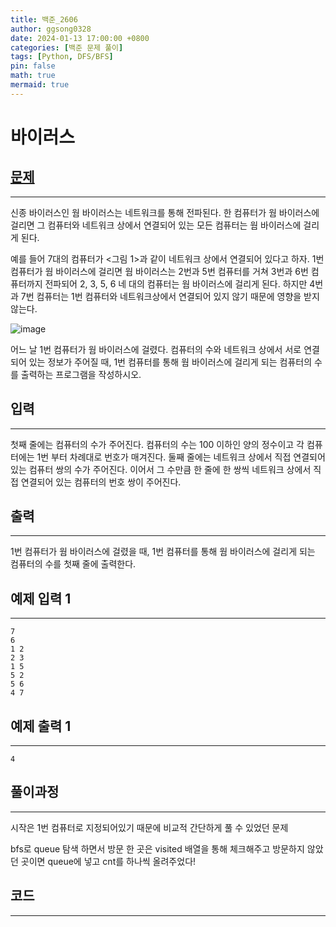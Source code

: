 ```yaml
---
title: 백준_2606
author: ggsong0328
date: 2024-01-13 17:00:00 +0800
categories: [백준 문제 풀이]
tags: [Python, DFS/BFS]
pin: false
math: true
mermaid: true
---
```


# 바이러스

## **[문제](https://www.acmicpc.net/problem/2606)**

---

신종 바이러스인 웜 바이러스는 네트워크를 통해 전파된다. 한 컴퓨터가 웜 바이러스에 걸리면 그 컴퓨터와 네트워크 상에서 연결되어 있는 모든 컴퓨터는 웜 바이러스에 걸리게 된다.

예를 들어 7대의 컴퓨터가 <그림 1>과 같이 네트워크 상에서 연결되어 있다고 하자. 1번 컴퓨터가 웜 바이러스에 걸리면 웜 바이러스는 2번과 5번 컴퓨터를 거쳐 3번과 6번 컴퓨터까지 전파되어 2, 3, 5, 6 네 대의 컴퓨터는 웜 바이러스에 걸리게 된다. 하지만 4번과 7번 컴퓨터는 1번 컴퓨터와 네트워크상에서 연결되어 있지 않기 때문에 영향을 받지 않는다.

![image](https://www.acmicpc.net/upload/images/zmMEZZ8ioN6rhCdHmcIT4a7.png)

어느 날 1번 컴퓨터가 웜 바이러스에 걸렸다. 컴퓨터의 수와 네트워크 상에서 서로 연결되어 있는 정보가 주어질 때, 1번 컴퓨터를 통해 웜 바이러스에 걸리게 되는 컴퓨터의 수를 출력하는 프로그램을 작성하시오.

## **입력**

---

첫째 줄에는 컴퓨터의 수가 주어진다. 컴퓨터의 수는 100 이하인 양의 정수이고 각 컴퓨터에는 1번 부터 차례대로 번호가 매겨진다. 둘째 줄에는 네트워크 상에서 직접 연결되어 있는 컴퓨터 쌍의 수가 주어진다. 이어서 그 수만큼 한 줄에 한 쌍씩 네트워크 상에서 직접 연결되어 있는 컴퓨터의 번호 쌍이 주어진다.

## **출력**

---

1번 컴퓨터가 웜 바이러스에 걸렸을 때, 1번 컴퓨터를 통해 웜 바이러스에 걸리게 되는 컴퓨터의 수를 첫째 줄에 출력한다.

## 예제 입력 1

---

    7
    6
    1 2
    2 3
    1 5
    5 2
    5 6
    4 7

## 예제 출력 1

---

    4

## **풀이과정**

---

시작은 1번 컴퓨터로 지정되어있기 때문에 비교적 간단하게 풀 수 있었던 문제

bfs로 queue 탐색 하면서 방문 한 곳은 visited 배열을 통해 체크해주고 방문하지 않았던 곳이면 queue에 넣고 cnt를 하나씩 올려주었다!

## **코드**

---

<script src="https://gist.github.com/ggsong0328/199aa6c4e7f866e54306d03a6727db89.js"></script>

